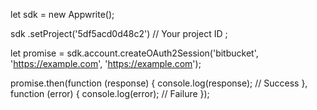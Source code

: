 let sdk = new Appwrite();

sdk
    .setProject('5df5acd0d48c2') // Your project ID
;

let promise = sdk.account.createOAuth2Session('bitbucket', 'https://example.com', 'https://example.com');

promise.then(function (response) {
    console.log(response); // Success
}, function (error) {
    console.log(error); // Failure
});